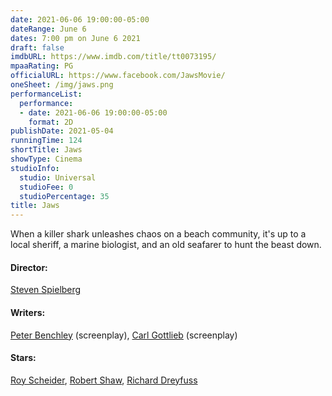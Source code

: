 ```yaml
---
date: 2021-06-06 19:00:00-05:00
dateRange: June 6
dates: 7:00 pm on June 6 2021
draft: false
imdbURL: https://www.imdb.com/title/tt0073195/
mpaaRating: PG
officialURL: https://www.facebook.com/JawsMovie/
oneSheet: /img/jaws.png
performanceList:
  performance:
  - date: 2021-06-06 19:00:00-05:00
    format: 2D
publishDate: 2021-05-04
runningTime: 124
shortTitle: Jaws
showType: Cinema
studioInfo:
  studio: Universal
  studioFee: 0
  studioPercentage: 35
title: Jaws
---
```


When a killer shark unleashes chaos on a beach community, it's up to a local sheriff, a marine biologist, and an old seafarer to hunt the beast down.

#### Director:

[Steven Spielberg](https://www.imdb.com/name/nm0000229/?ref_=tt_ov_dr)

#### Writers:

[Peter Benchley](https://www.imdb.com/name/nm0001940/?ref_=tt_ov_wr) (screenplay), [Carl Gottlieb](https://www.imdb.com/name/nm0331956/?ref_=tt_ov_wr) (screenplay)

#### Stars:

[Roy Scheider](https://www.imdb.com/name/nm0001702/?ref_=tt_ov_st_sm), [Robert Shaw](https://www.imdb.com/name/nm0001727/?ref_=tt_ov_st_sm), [Richard Dreyfuss](https://www.imdb.com/name/nm0000377/?ref_=tt_ov_st_sm)
